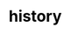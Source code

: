 ---
title: history
layout: toto_5/history
description: Check winner information record which status is stop when you play Toto 5 game.
js: ["js/game/toto_5/parameter.js", "js/game/toto_3/share.js", "js/game/toto_3/history.js"]
css: ["css/game/toto_3/toto_3.css"]
---